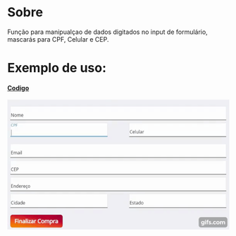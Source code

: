 # Sobre
Função para manipualçao de dados digitados no input de formulário, mascarás para CPF, Celular e CEP.


# Exemplo de uso:

#### [Codigo](https://github.com/Lmsilvano/Movies-Ecomerce-React/blob/development/src/Components/CheckoutForm/index.js)

![Visual](https://github.com/Lmsilvano/mascara-form-js-cpf-cep-celular/blob/main/gif.gif)
